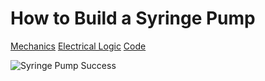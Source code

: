 # How to Build a Syringe Pump

[Mechanics](/Syringe-Pump/mechanical)
[Electrical Logic](/Syringe-Pump/electrical)
[Code](/Syringe-Pump/code)

![Syringe Pump Success](/Syringe-Pump/Assets/IMG_3467.jpg)

